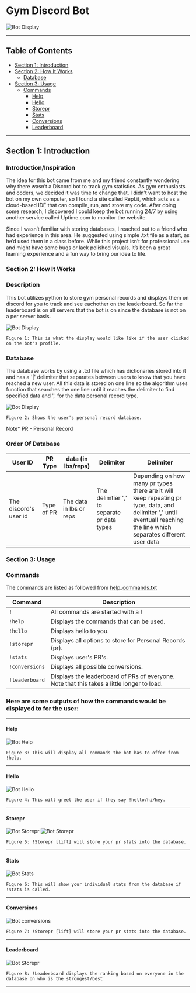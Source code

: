 # Gym Discord Bot
![Bot Display](GymBotTesting/Bot_Profile2.png)

---

## Table of Contents
- [Section 1: Introduction](#section-1-introduction)
- [Section 2: How It Works](#section-2-how-it-works)
  - [Database](#database)
- [Section 3: Usage](#section-3-usage)
  - [Commands](#commands)
    - [Help](#help)
    - [Hello](#hello)
    - [Storepr](#storepr)
    - [Stats](#stats)
    - [Conversions](#conversions)
    - [Leaderboard](#leaderboard)

---

## Section 1: Introduction

### Introduction/Inspiration
The idea for this bot came from me and my friend constantly wondering why there wasn’t a Discord bot to track gym statistics. As gym enthusiasts and coders, we decided it was time to change that. I didn’t want to host the bot on my own computer, so I found a site called Repl.it, which acts as a cloud-based IDE that can compile, run, and store my code. After doing some research, I discovered I could keep the bot running 24/7 by using another service called Uptime.com to monitor the website.

Since I wasn’t familiar with storing databases, I reached out to a friend who had experience in this area. He suggested using simple .txt file as a start, as he’d used them in a class before. While this project isn’t for professional use and might have some bugs or lack polished visuals, it’s been a great learning experience and a fun way to bring our idea to life.

### Section 2: How It Works

### Description
This bot utilizes python to store gym personal records and displays them on discord for you to track and see eachother on the leaderboard. So far the leaderboard is on all servers that the bot is on since the database is not on a per server basis.

![Bot Display](GymBotTesting/Bot_Profile.png)

`Figure 1: This is what the display would like like if the user clicked on the bot's profile.`


### Database
The database works by using a .txt file which has dictionaries stored into it and has a '|' delimiter that separates between users to know that you have reached a new user.
All this data is stored on one line so the algorithm uses function that searches the one line until it reaches the delimiter to find specified data and ',' for the data personal record type.

![Bot Display](GymBotTesting/userpr_database.png)

`Figure 2: Shows the user's personal record database.`

Note* PR - Personal Record
### Order Of Database

| User ID    | PR Type | data (in lbs/reps) | Delimiter | Delimiter |
|------------| --------| -------------------|---------------|---------|
| The discord's user id | Type of PR | The data in lbs or reps | The delimtier ',' to separate pr data types | Depending on how many pr types there are it will keep repeating pr type, data, and delimiter ',' until eventuall reaching the line which separates different user data |

### Section 3: Usage

### Commands
The commands are listed as followed from [help_commands.txt](database/help_commands.txt)

| Command          | Description                                         |
|------------------|-----------------------------------------------------|
| `!`              | All commands are started with a !                   |
| `!help`          | Displays the commands that can be used.             |
| `!hello`         | Displays hello to you.                              |
| `!storepr`       | Displays all options to store for Personal Records (pr).|
| `!stats`         | Displays user's PR's.                               |
| `!conversions`   | Displays all possible conversions.                  |
| `!leaderboard`   | Displays the leaderboard of PRs of everyone. Note that this takes a little longer to load. |

### Here are some outputs of how the commands would be displayed to for the user:

---

#### Help
![Bot Help](GymBotTesting/Help.png)

`Figure 3: This will display all commands the bot has to offer from !help.`

---

#### Hello
![Bot Hello](GymBotTesting/Hello.png)

`Figure 4: This will greet the user if they say !hello/hi/hey.`

---

#### Storepr
![Bot Storepr](GymBotTesting/storepr.png)
![Bot Storepr](GymBotTesting/storeprbench.png)

`Figure 5: !Storepr [lift] will store your pr stats into the database.`

---

#### Stats
![Bot Stats](GymBotTesting/stats.png)

`Figure 6: This will show your individual stats from the database if !stats is called.`

---

#### Conversions
![Bot conversions](GymBotTesting/conversions.png)

`Figure 7: !Storepr [lift] will store your pr stats into the database.`

---

#### Leaderboard
![Bot Storepr](GymBotTesting/leaderboard.png)

`Figure 8: !Leaderboard displays the ranking based on everyone in the database on who is the strongest/best`

---
